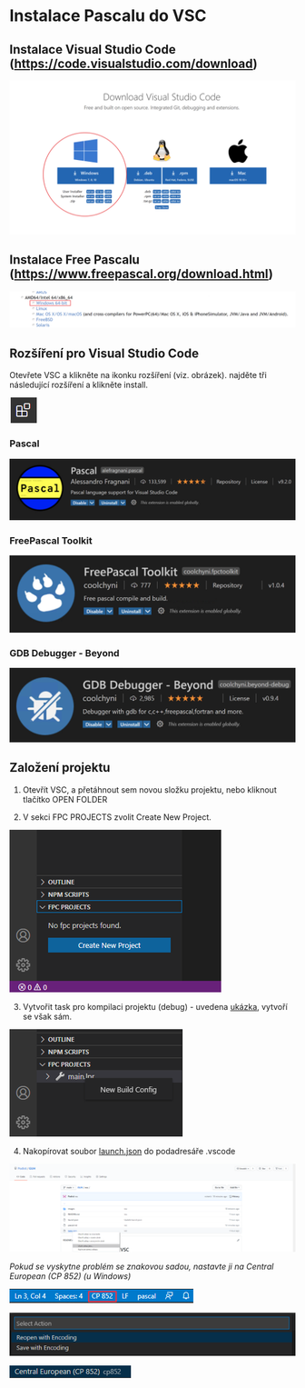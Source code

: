 # Instalace Pascalu do VSC

## Instalace Visual Studio Code (https://code.visualstudio.com/download)
![](images/download.png)

## Instalace Free Pascalu (https://www.freepascal.org/download.html)
![](images/freepascal.png)

## Rozšíření pro Visual Studio Code
 Otevřete VSC a klikněte na ikonku rozšíření (viz. obrázek). najděte tři následující rozšíření a klikněte install.

![](images/extension_icon.png)

### Pascal
![](images/pascal_extension.png)

### FreePascal Toolkit
![](images/toolkit_extension.png)

### GDB Debugger - Beyond
![](images/gdb_debugger_extension.png)

## Založení projektu
1. Otevřít VSC, a přetáhnout sem novou složku projektu, nebo kliknout tlačítko OPEN FOLDER

2. V sekci FPC PROJECTS zvolit Create New Project.

![](images/create_project.png)

3. Vytvořit task pro kompilaci projektu (debug) - uvedena [ukázka](tasks.json), vytvoří se však sám.

![](images/buildtask.png)

4. Nakopírovat soubor [launch.json](launch.json) do podadresáře .vscode

![](images/task_download.png)

_Pokud se vyskytne problém se znakovou sadou, nastavte ji na Central European (CP 852) (u Windows)_

![](images/encoding_position.png)

![](images/encoding_selection.png)

![](images/encoding.png)